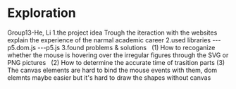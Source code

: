 # Exploration
Group13-He, Li
1.the project idea
    Trough the iteraction with the websites explain the experience of the narmal academic career 
2.used libraries
    ---p5.dom.js
    ---p5.js
3.found problems & solutions
   (1) How to recoganize whether the mouse is hovering over the irregular figures through the SVG or PNG pictures
   (2) How to determine the accurate time of trasition parts
   (3) The canvas elements are hard to bind the mouse events with them, dom elemnts maybe easier but it's hard to draw the shapes without canvas
